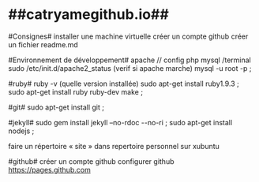 ##catryamegithub.io##
=================
#Consignes#
installer une machine virtuelle
créer un compte github
créer un fichier readme.md

#Environnement de développement#
apache // config php mysql /terminal
sudo /etc/init.d/apache2_status (verif si apache marche)
mysql -u root -p ;

#ruby#
ruby -v (quelle version installée)
sudo apt-get install ruby1.9.3 ;
sudo apt-get install ruby ruby-dev make ;

#git#
sudo apt-get install git ;

#jekyll#
sudo gem install jekyll –no-rdoc --no-ri ;
sudo apt-get install nodejs ;

faire un répertoire « site » dans repertoire personnel sur xubuntu

#github#
	créer un compte github
	configurer github https://pages.github.com
